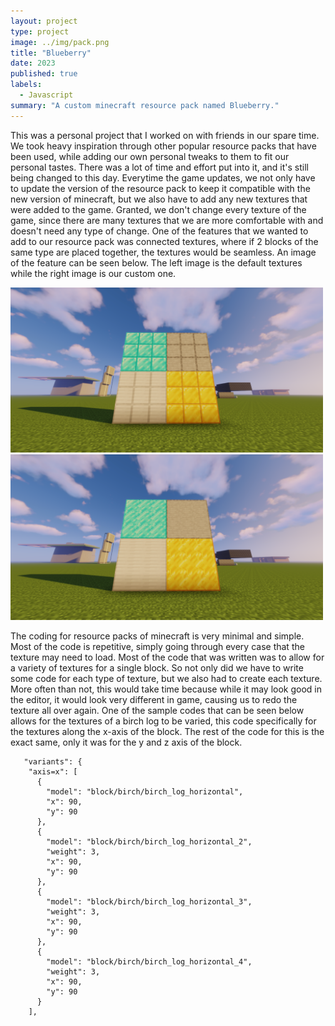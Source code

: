 ```yaml
---
layout: project
type: project
image: ../img/pack.png
title: "Blueberry"
date: 2023
published: true
labels:
  - Javascript
summary: "A custom minecraft resource pack named Blueberry."
---
```


This was a personal project that I worked on with friends in our spare time. We took heavy inspiration through other popular resource packs that have been used, while adding our own personal tweaks to them to fit our personal tastes. There was a lot of time and effort put into it, and it's still being changed to this day. Everytime the game updates, we not only have to update the version of the resource pack to keep it compatible with the new version of minecraft, but we also have to add any new textures that were added to the game. Granted, we don't change every texture of the game, since there are many textures that we are more comfortable with and doesn't need any type of change. One of the features that we wanted to add to our resource pack was connected textures, where if 2 blocks of the same type are placed together, the textures would be seamless. An image of the feature can be seen below. The left image is the default textures while the right image is our custom one.

<div class="text-center p-4">
  <img width="500px" src="../img/vanillaTextures.png" class="img-thumbnail" >
  <img width="500px" src="../img/blueberryTextures.png" class="img-fluid" >
</div>

The coding for resource packs of minecraft is very minimal and simple. Most of the code is repetitive, simply going through every case that the texture may need to load. Most of the code that was written was to allow for a variety of textures for a single block. So not only did we have to write some code for each type of texture, but we also had to create each texture. More often than not, this would take time because while it may look good in the editor, it would look very different in game, causing us to redo the texture all over again. One of the sample codes that can be seen below allows for the textures of a birch log to be varied, this code specifically for the textures along the x-axis of the block. The rest of the code for this is the exact same, only it was for the y and z axis of the block.

```
   "variants": {
    "axis=x": [
      {
        "model": "block/birch/birch_log_horizontal",
        "x": 90,
        "y": 90
      },
      {
        "model": "block/birch/birch_log_horizontal_2",
        "weight": 3,
        "x": 90,
        "y": 90
      },
      {
        "model": "block/birch/birch_log_horizontal_3",
        "weight": 3,
        "x": 90,
        "y": 90
      },
      {
        "model": "block/birch/birch_log_horizontal_4",
        "weight": 3,
        "x": 90,
        "y": 90
      }
    ],
```
